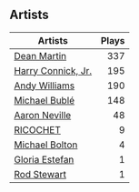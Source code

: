 ## Artists
Artists | Plays 
----- | -----: 
[Dean Martin](/artists/dean-martin-6555) | 337
[Harry Connick, Jr.](/artists/harry-connick-jr-41411) | 195
[Andy Williams](/artists/andy-williams-16425) | 190
[Michael Bublé](/artists/michael-buble-58319) | 148
[Aaron Neville](/artists/aaron-neville-384) | 48
[RICOCHET](/artists/ricochet-30404504) | 9
[Michael Bolton](/artists/michael-bolton-5090) | 4
[Gloria Estefan](/artists/gloria-estefan-31888) | 1
[Rod Stewart](/artists/rod-stewart-2202) | 1

